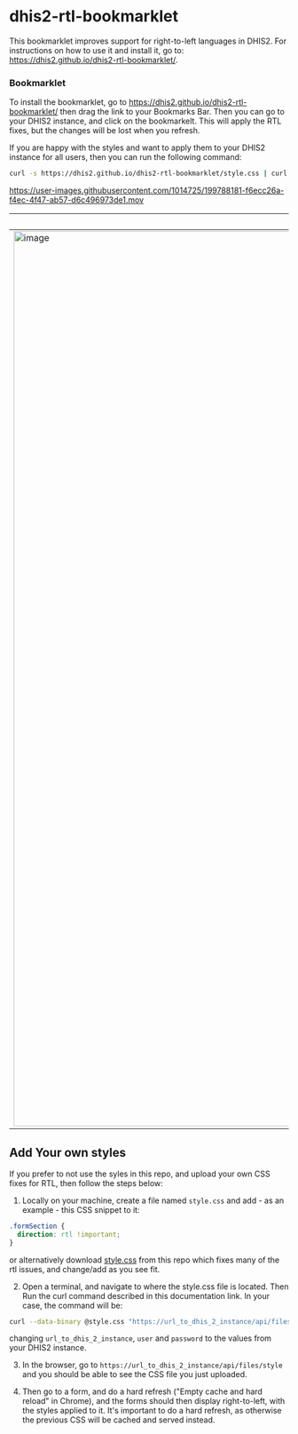 # dhis2-rtl-bookmarklet

This bookmarklet improves support for right-to-left languages in DHIS2. For instructions on how to use it and install it, go to: https://dhis2.github.io/dhis2-rtl-bookmarklet/.

### Bookmarklet

To install the bookmarklet, go to https://dhis2.github.io/dhis2-rtl-bookmarklet/ then drag the link to your Bookmarks Bar. Then you can go to your DHIS2 instance, and click on the bookmarkelt. This will apply the RTL fixes, but the changes will be lost when you refresh.


If you are happy with the styles and want to apply them to your DHIS2 instance for all users, then you can run the following command:


```bash
curl -s https://dhis2.github.io/dhis2-rtl-bookmarklet/style.css | curl --data-binary @- "https://url_to_dhis_2_instance/api/files/style"  -H "Content-Type:text/css" -u user:password
```


https://user-images.githubusercontent.com/1014725/199788181-f6ecc26a-f4ec-4f47-ab57-d6c496973de1.mov


| Before | After |
| ---- | --- |
| <img width="1612" alt="image" src="https://user-images.githubusercontent.com/1014725/199567025-d5943ec1-c18f-4182-9a2c-bb43fff6c72f.png"> | <img width="1599" alt="image" src="https://user-images.githubusercontent.com/1014725/199566895-59acef94-96c8-4966-a014-e2ee8cfa4b89.png"> |


## Add Your own styles

If you prefer to not use the syles in this repo, and upload your own CSS fixes for RTL, then follow the steps below:

1. Locally on your machine, create a file named `style.css` and add - as an example - this CSS snippet to it:

```css
.formSection {
  direction: rtl !important;
}
```

or alternatively download [style.css](./style.css) from this repo which fixes many of the rtl issues, and change/add as you see fit.

2. Open a terminal, and navigate to where the style.css file is located. Then Run the curl command described in this documentation link. In your case, the command will be:

```bash
curl --data-binary @style.css "https://url_to_dhis_2_instance/api/files/style"  -H "Content-Type:text/css" -u user:password
```

changing `url_to_dhis_2_instance`, `user` and `password` to the values from your DHIS2 instance.

3. In the browser, go to `https://url_to_dhis_2_instance/api/files/style` and you should be able to see the CSS file you just uploaded.

4. Then go to a form, and do a hard refresh ("Empty cache and hard reload"  in Chrome), and the forms should then display right-to-left, with the styles applied to it. It's important to do a hard refresh, as otherwise the previous CSS will be cached and served instead.
